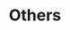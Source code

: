 ---
layout: page
title: Others
nav: true
nav_order: 6
dropdown: true
children: 
    - title: Repositories
      permalink: /repositories/
    # - title: divider
    # - title: Events
    #   permalink: /events/
---